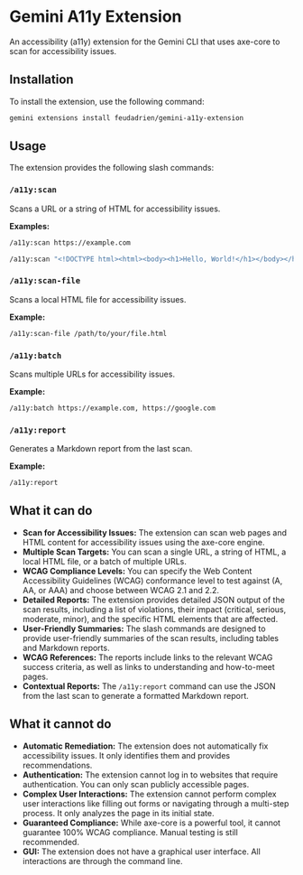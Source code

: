 # Gemini A11y Extension

An accessibility (a11y) extension for the Gemini CLI that uses axe-core to scan for accessibility issues.

## Installation

To install the extension, use the following command:

```bash
gemini extensions install feudadrien/gemini-a11y-extension
```

## Usage

The extension provides the following slash commands:

### `/a11y:scan`

Scans a URL or a string of HTML for accessibility issues.

**Examples:**

```bash
/a11y:scan https://example.com
```

```bash
/a11y:scan "<!DOCTYPE html><html><body><h1>Hello, World!</h1></body></html>"
```

### `/a11y:scan-file`

Scans a local HTML file for accessibility issues.

**Example:**

```bash
/a11y:scan-file /path/to/your/file.html
```

### `/a11y:batch`

Scans multiple URLs for accessibility issues.

**Example:**

```bash
/a11y:batch https://example.com, https://google.com
```

### `/a11y:report`

Generates a Markdown report from the last scan.

**Example:**

```bash
/a11y:report
```

## What it can do

*   **Scan for Accessibility Issues:** The extension can scan web pages and HTML content for accessibility issues using the axe-core engine.
*   **Multiple Scan Targets:** You can scan a single URL, a string of HTML, a local HTML file, or a batch of multiple URLs.
*   **WCAG Compliance Levels:** You can specify the Web Content Accessibility Guidelines (WCAG) conformance level to test against (A, AA, or AAA) and choose between WCAG 2.1 and 2.2.
*   **Detailed Reports:** The extension provides detailed JSON output of the scan results, including a list of violations, their impact (critical, serious, moderate, minor), and the specific HTML elements that are affected.
*   **User-Friendly Summaries:** The slash commands are designed to provide user-friendly summaries of the scan results, including tables and Markdown reports.
*   **WCAG References:** The reports include links to the relevant WCAG success criteria, as well as links to understanding and how-to-meet pages.
*   **Contextual Reports:** The `/a11y:report` command can use the JSON from the last scan to generate a formatted Markdown report.

## What it cannot do

*   **Automatic Remediation:** The extension does not automatically fix accessibility issues. It only identifies them and provides recommendations.
*   **Authentication:** The extension cannot log in to websites that require authentication. You can only scan publicly accessible pages.
*   **Complex User Interactions:** The extension cannot perform complex user interactions like filling out forms or navigating through a multi-step process. It only analyzes the page in its initial state.
*   **Guaranteed Compliance:** While axe-core is a powerful tool, it cannot guarantee 100% WCAG compliance. Manual testing is still recommended.
*   **GUI:** The extension does not have a graphical user interface. All interactions are through the command line.
